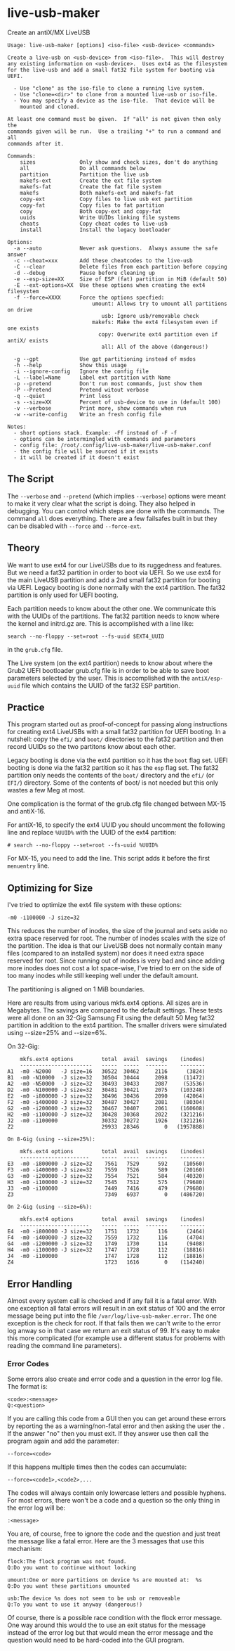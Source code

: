 # live-usb-maker
Create an antiX/MX LiveUSB
```
Usage: live-usb-maker [options] <iso-file> <usb-device> <commands>

Create a live-usb on <usb-device> from <iso-file>.  This will destroy
any existing information on <usb-device>.  Uses ext4 as the filesystem
for the live-usb and add a small fat32 file system for booting via UEFI.

  - Use "clone" as the iso-file to clone a running live system.
  - Use "clone=<dir>" to clone from a mounted live-usb or iso-file.
  - You may specify a device as the iso-file.  That device will be
    mounted and cloned.

At least one command must be given.  If "all" is not given then only the
commands given will be run.  Use a trailing "+" to run a command and all
commands after it.

Commands:
    sizes              Only show and check sizes, don't do anything
    all                Do all commands below
    partition          Partition the live usb
    makefs-ext         Create the ext file system
    makefs-fat         Create the fat file system
    makefs             Both makefs-ext and makefs-fat
    copy-ext           Copy files to live usb ext partition
    copy-fat           Copy files to fat partition
    copy               Both copy-ext and copy-fat
    uuids              Write UUIDs linking file systems
    cheats             Copy cheat codes to live-usb
    install            Install the legacy bootloader

Options:
  -a --auto            Never ask questions.  Always assume the safe answer
  -c --cheat=xxx       Add these cheatcodes to the live-usb
  -C --clear           Delete files from each partition before copying
  -d --debug           Pause before cleaning up
  -e --esp-size=XX     Size of ESP (fat) partition in MiB (default 50)
  -E --ext-options=XX  Use these options when creating the ext4 filesystem
  -f --force=XXXX      Force the options specfied:
                           umount: Allows try to umount all partitions on drive
                              usb: Ignore usb/removable check
                           makefs: Make the ext4 filesystem even if one exists
                             copy: Overwrite ext4 partition even if antiX/ exists
                              all: All of the above (dangerous!)

  -g --gpt             Use gpt partitioning instead of msdos
  -h --help            Show this usage
  -i --ignore-config   Ignore the config file
  -L --label=Name      Label ext partition with Name
  -p --pretend         Don't run most commands, just show them
  -P --Pretend         Pretend witout verbose
  -q --quiet           Print less
  -s --size=XX         Percent of usb-device to use in (default 100)
  -v --verbose         Print more, show commands when run
  -w --write-config    Write an fresh config file

Notes:
  - short options stack. Example: -Ff instead of -F -f
  - options can be intermingled with commands and parameters
  - config file: /root/.config/live-usb-maker/live-usb-maker.conf
  - the config file will be sourced if it exists
  - it will be created if it doesn't exist
```

The Script
----------
The `--verbose` and `--pretend` (which implies `--verbose`) options
were meant to make it very clear what the script is doing.  They also
helped in debugging.  You can control which steps are done with the
commands.  The command `all` does everything.  There are a few
failsafes built in but they can be disabled with `--force` and
`--force-ext`.

Theory
------
We want to use ext4 for our LiveUSBs due to its ruggedness and
features.  But we need a fat32 partition in order to boot via UEFI.
So we use ext4 for the main LiveUSB partition and add a 2nd small
fat32 partition for booting via UEFI.  Legacy booting is done
normally with the ext4 partition.  The fat32 partition is only
used for UEFI booting.

Each partition needs to know about the other one.  We communicate
this with the UUIDs of the partitions.  The fat32 partition needs
to know where the kernel and initrd.gz are.  This is accomplished
with a line like:
```
search --no-floppy --set=root --fs-uuid $EXT4_UUID
```
in the `grub.cfg` file.

The Live system (on the ext4 partition) needs to know about where
the Grub2 UEFI bootloader grub.cfg file is in order to be able
to save boot parameters selected by the user.  This is accomplished
with the `antiX/esp-uuid` file which contains the UUID of the
fat32 ESP partition.

Practice
--------
This program started out as proof-of-concept for passing along
instructions for creating ext4 LiveUSBs with a small fat32 partition
for UEFI booting.  In a nutshell: copy the `efi/` and `boot/`
directories to the fat32 partition and then record UUIDs so the two
partitons know about each other.

Legacy booting is done via the ext4 partition so it has the `boot`
flag set.  UEFI booting is done via the fat32 partition so it has the
`esp` flag set.  The fat32 partition only needs the contents of the
`boot/` directory and the `efi/` (or `EFI/`) directory.  Some of the
contents of boot/ is not needed but this only wastes a few Meg at
most.

One complication is the format of the grub.cfg file changed between
MX-15 and antiX-16.

For antiX-16, to specify the ext4 UUID you should uncomment the
following line and replace `%UUID%` with the UUID of the ext4
partition:
```
# search --no-floppy --set=root --fs-uuid %UUID%
```
For MX-15, you need to add the line.  This script adds it before
the first `menuentry` line.

Optimizing for Size
-------------------
I've tried to optimize the ext4 file system with these options:

```
-m0 -i100000 -J size=32
```

This reduces the number of inodes, the size of the journal and sets
aside no extra space reserved for root.  The number of inodes scales
with the size of the partition.  The idea is that our LiveUSB does not
normally contain many files (compared to an installed system) nor does
it need extra space reserved for root.  Since running out of inodes is
very bad and since adding more inodes does not cost a lot space-wise,
I've tried to err on the side of too many inodes while still keeping
well under the default amount.

The partitioning is aligned on 1 MiB boundaries.

Here are results from using various mkfs.ext4 options.  All sizes are
in Megabytes.  The savings are compared to the default settings.
These tests were all done on an 32-Gig Samsung Fit using the default
50 Meg fat32 partition in addition to the ext4 partition.  The smaller
drivers were simulated using --size=25% and --size=6%.

On 32-Gig:

```
    mkfs.ext4 options         total  avail  savings    (inodes)
    -----------------------   -----  -----  -------    --------
A1  -m0 -N2000   -J size=16   30522  30462     2116      (3824)
B1  -m0 -N10000  -J size=32   30504  30444     2098     (11472)
A2  -m0 -N50000  -J size=32   30493  30433     2087     (53536)
D2  -m0 -N100000 -J size=32   30481  30421     2075    (103248)
E2  -m0 -i800000 -J size=32   30496  30436     2090     (42064)
F2  -m0 -i400000 -J size=32   30487  30427     2081     (80304)
G2  -m0 -i200000 -J size=32   30467  30407     2061    (160608)
H2  -m0 -i100000 -J size=32   30428  30368     2022    (321216)
J2  -m0 -i100000              30332  30272     1926    (321216)
Z2                            29933  28346        0   (1957888)

On 8-Gig (using --size=25%):

    mkfs.ext4 options         total  avail  savings    (inodes)
    ----------------------    -----  -----  -------    --------
E3  -m0 -i800000 -J size=32    7561   7529      592     (10560)
F3  -m0 -i400000 -J size=32    7559   7526      589     (20160)
G3  -m0 -i200000 -J size=32    7554   7521      584     (40320)
H3  -m0 -i100000 -J size=32    7545   7512      575     (79680)
J3  -m0 -i100000               7449   7416      479     (79680)
Z3                             7349   6937        0    (486720)

On 2-Gig (using --size=6%):

    mkfs.ext4 options         total  avail  savings    (inodes)
    ----------------------    -----  -----  -------    --------
E4  -m0 -i800000 -J size=32    1751   1732      116      (2464)
F4  -m0 -i400000 -J size=32    7559   1732      116      (4704)
G4  -m0 -i200000 -J size=32    1749   1730      114      (9408)
H4  -m0 -i100000 -J size=32    1747   1728      112     (18816)
J4  -m0 -i100000               1747   1728      112     (18816)
Z4                             1723   1616        0    (114240)
```

Error Handling
--------------
Almost every system call is checked and if any fail it is a fatal
error.  With one exception all fatal errors will result in an exit
status of 100 and the error message being put into the file
`/var/log/live-usb-maker.error`. The one exception is the check for
root.  If that fails then we can't write to the error log anway so
in that case we return an exit status of 99.  It's easy to make this
more complicated (for example use a different status for problems with
reading the command line parameters).

### Error Codes
Some errors also create and error code and a question in the error
log file.  The format is:

    <code>:<message>
    Q:<question>

If you are calling this code from a GUI then you can get around these
errors by reporting the <message> as a warning/non-fatal error and
then asking the user the <question>.  If the answer "no" then you must
exit.  If they answer use then call the program again and add the
parameter:

    --force=<code>

If this happens multiple times then the codes can accumulate:

    --force=<code1>,<code2>,...

The codes will always contain only lowercase letters and possible
hyphens.   For most errors, there won't be a code and a question so
the only thing in the error log will be:

    :<message>

You are, of course, free to ignore the code and the question and just
treat the message like a fatal error.  Here are the 3 messages that
use this mechanism:

    flock:The flock program was not found.
    Q:Do you want to continue without locking

    umount:One or more partitions on device %s are mounted at:  %s
    Q:Do you want these partitions umounted

    usb:The device %s does not seem to be usb or removeable
    Q:To you want to use it anyway (dangerous!)

Of course, there is a possible race condition with the flock error
message.  One way around this would the to use an exit status for the
message instead of the error log but that would mean the error message
and the question would need to be hard-coded into the GUI program.
